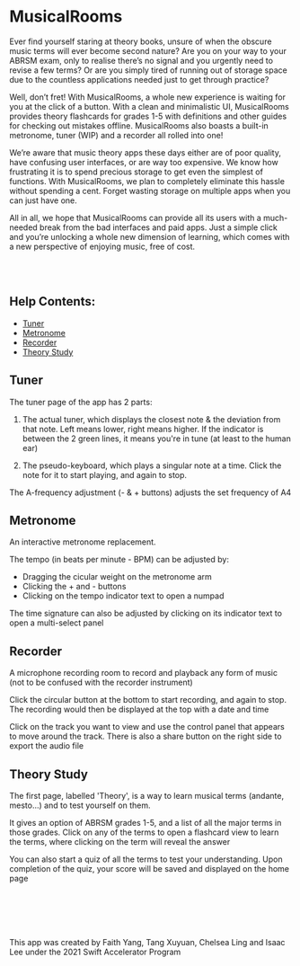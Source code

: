 # MusicalRooms

Ever find yourself staring at theory books, unsure of when the obscure music terms will ever become second nature? Are you on your way to your ABRSM exam, only to realise there’s no signal and you urgently need to revise a few terms? Or are you simply tired of running out of storage space due to the countless applications needed just to get through practice?

Well, don’t fret! With MusicalRooms, a whole new experience is waiting for you at the click of a button. With a clean and minimalistic UI, MusicalRooms provides theory flashcards for grades 1-5 with definitions and other guides for checking out mistakes offline. MusicalRooms also boasts a built-in metronome, tuner (WIP) and a recorder all rolled into one!

We’re aware that music theory apps these days either are of poor quality, have confusing user interfaces, or are way too expensive. We know how frustrating it is to spend precious storage to get even the simplest of functions. With MusicalRooms, we plan to completely eliminate this hassle without spending a cent. Forget wasting storage on multiple apps when you can just have one. 

All in all, we hope that MusicalRooms can provide all its users with a much-needed break from the bad interfaces and paid apps. Just a simple click and you’re unlocking a whole new dimension of learning, which comes with a new perspective of enjoying music, free of cost. 



<br></br>

## Help Contents:
- [Tuner](#tuner)
- [Metronome](#metronome)
- [Recorder](#recorder)
- [Theory Study](#theory-study)


## Tuner
The tuner page of the app has 2 parts:

1. The actual tuner, which displays the closest note & the deviation from that note. Left means lower, right means higher. 
If the indicator is between the 2 green lines, it means you're in tune (at least to the human ear)

2. The pseudo-keyboard, which plays a singular note at a time. Click the note for it to start playing, and again to stop.

The A-frequency adjustment (- & + buttons) adjusts the set frequency of A4


## Metronome
An interactive metronome replacement. 

The tempo (in beats per minute - BPM) can be adjusted by:
- Dragging the cicular weight on the metronome arm
- Clicking the + and - buttons
- Clicking on the tempo indicator text to open a numpad

The time signature can also be adjusted by clicking on its indicator text to open a multi-select panel


## Recorder
A microphone recording room to record and playback any form of music (not to be confused with the recorder instrument)

Click the circular button at the bottom to start recording, and again to stop. 
The recording would then be displayed at the top with a date and time

Click on the track you want to view and use the control panel that appears to move around the track.
There is also a share button on the right side to export the audio file


## Theory Study
The first page, labelled 'Theory', is a way to learn musical terms (andante, mesto...) and to test yourself on them.

It gives an option of ABRSM grades 1-5, and a list of all the major terms in those grades.
Click on any of the terms to open a flashcard view to learn the terms, where clicking on the term will reveal the answer

You can also start a quiz of all the terms to test your understanding. Upon completion of the quiz, your score will be saved and displayed on the home page

<br></br>
---
This app was created by Faith Yang, Tang Xuyuan, Chelsea Ling and Isaac Lee under the 2021 Swift Accelerator Program
